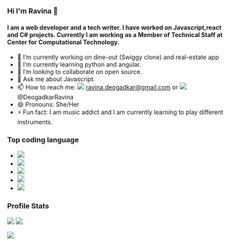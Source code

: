 ### Hi I'm Ravina 👋

#### I am a web developer and a tech writer. I have worked on Javascript,react and C# projects. Currently I am working as a Member of Technical Staff at Center for Computational Technology.

- 🔭 I’m currently working on dine-out (Swiggy clone) and real-estate app
- 🌱 I’m currently learning python and angular.
- 👯 I’m looking to collaborate on open source.
- 💬 Ask me about Javascript.
- 📫 How to reach me: ![](https://img.shields.io/badge/Gmail-D14836?style=for-the-badge&logo=gmail&logoColor=white) ravina.deogadkar@gmail.com or ![](https://img.shields.io/badge/Twitter-1DA1F2?style=for-the-badge&logo=twitter&logoColor=white) @DeogadkarRavina
- 😄 Pronouns: She/Her
- ⚡ Fun fact: I am music addict and I am currently learning to play different instruments.


### Top coding language

- ![](https://img.shields.io/badge/C%23-239120?style=for-the-badge&logo=c-sharp&logoColor=white)
- ![](https://img.shields.io/badge/.NET-5C2D91?style=for-the-badge&logo=.net&logoColor=white)
- ![](https://img.shields.io/badge/JavaScript-F7DF1E?style=for-the-badge&logo=javascript&logoColor=black)
- ![](https://img.shields.io/badge/Node.js-43853D?style=for-the-badge&logo=node.js&logoColor=white)
- ![](https://img.shields.io/badge/React-20232A?style=for-the-badge&logo=react&logoColor=61DAFB)

### Profile Stats
![](https://github-readme-stats.vercel.app/api?username=Ravina-Deogadkar&theme=blue-green)
![](https://github-readme-stats.vercel.app/api/top-langs/?username=Ravina-Deogadkar&theme=blue-green)


![](http://ForTheBadge.com/images/badges/built-with-love.svg)
